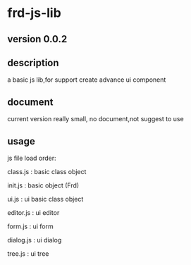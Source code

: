 frd-js-lib
========================

version 0.0.2
------------------------

description
------------------------

  a basic js lib,for support create advance ui component

document
------------------------
  current version really small, no document,not suggest to use

usage
------------------------
js file load order:

class.js : basic class object

init.js  : basic object (Frd)

ui.js    : ui basic class object

editor.js : ui editor

form.js  : ui form

dialog.js : ui dialog

tree.js  : ui tree
